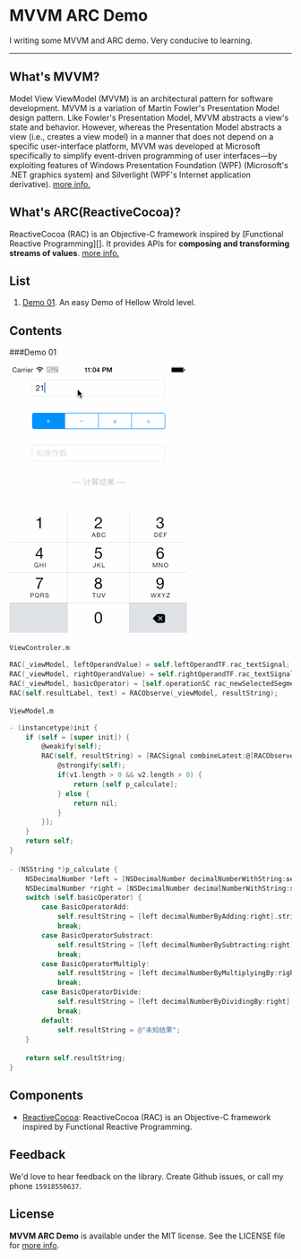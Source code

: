 MVVM ARC Demo
============

I writing some MVVM and ARC demo. Very conducive to learning.

---

What's MVVM?
-----------

Model View ViewModel (MVVM) is an architectural pattern for software development.
MVVM is a variation of Martin Fowler's Presentation Model design pattern. Like Fowler's Presentation Model, MVVM abstracts a view's state and behavior. However, whereas the Presentation Model abstracts a view (i.e., creates a view model) in a manner that does not depend on a specific user-interface platform, MVVM was developed at Microsoft specifically to simplify event-driven programming of user interfaces—by exploiting features of Windows Presentation Foundation (WPF) (Microsoft's .NET graphics system) and Silverlight (WPF's Internet application derivative).
[more info.](https://en.wikipedia.org/wiki/Model_View_ViewModel#Components_of_the_MVVM_pattern)

What's ARC(ReactiveCocoa)?
--------------------------

ReactiveCocoa (RAC) is an Objective-C framework inspired by [Functional Reactive
Programming][]. It provides APIs for **composing and transforming streams of
values**.
[more info.](https://github.com/ReactiveCocoa/ReactiveCocoa)

List
----

1. [Demo 01](#demo-01). An easy Demo of Hellow Wrold level.

Contents
----------

###Demo 01

![Demo_01](Demo_01/screenshot.gif "Demo_01")


`ViewControler.m`
```Objective-C
RAC(_viewModel, leftOperandValue) = self.leftOperandTF.rac_textSignal;
RAC(_viewModel, rightOperandValue) = self.rightOperandTF.rac_textSignal;
RAC(_viewModel, basicOperator) = [self.operationSC rac_newSelectedSegmentIndexChannelWithNilValue:@0];
RAC(self.resultLabel, text) = RACObserve(_viewModel, resultString);
```

`ViewModel.m`
```Objective-C
- (instancetype)init {
    if (self = [super init]) {
        @weakify(self);
        RAC(self, resultString) = [RACSignal combineLatest:@[RACObserve(self, leftOperandValue),RACObserve(self, rightOperandValue), RACObserve(self, basicOperator)] reduce:^id(NSString *v1, NSString *v2){
            @strongify(self);
            if(v1.length > 0 && v2.length > 0) {
                return [self p_calculate];
            } else {
                return nil;
            }
        }];
    }
    return self;
}

- (NSString *)p_calculate {
    NSDecimalNumber *left = [NSDecimalNumber decimalNumberWithString:self.leftOperandValue];
    NSDecimalNumber *right = [NSDecimalNumber decimalNumberWithString:self.rightOperandValue];
    switch (self.basicOperator) {
        case BasicOperatorAdd:
            self.resultString = [left decimalNumberByAdding:right].stringValue;
            break;
        case BasicOperatorSubstract:
            self.resultString = [left decimalNumberBySubtracting:right].stringValue;
            break;
        case BasicOperatorMultiply:
            self.resultString = [left decimalNumberByMultiplyingBy:right].stringValue;
            break;
        case BasicOperatorDivide:
            self.resultString = [left decimalNumberByDividingBy:right].stringValue;
            break;
        default:
            self.resultString = @"未知结果";
    }
    
    return self.resultString;
}
```

Components
----------

* [ReactiveCocoa](https://github.com/ReactiveCocoa/ReactiveCocoa): ReactiveCocoa (RAC) is an Objective-C framework inspired by Functional Reactive Programming.

Feedback
--------

We'd love to hear feedback on the library. Create Github issues, or call my phone `15918550637`.

License
----------------

**MVVM ARC Demo** is available under the MIT license. See the LICENSE file for [more info](LICENSE).
